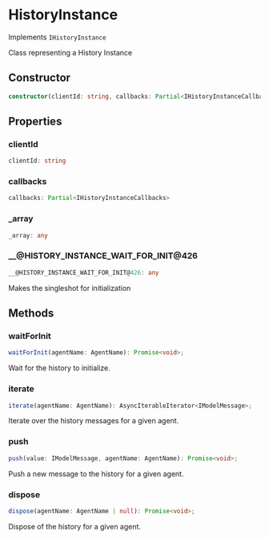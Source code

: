# HistoryInstance

Implements `IHistoryInstance`

Class representing a History Instance

## Constructor

```ts
constructor(clientId: string, callbacks: Partial<IHistoryInstanceCallbacks>);
```

## Properties

### clientId

```ts
clientId: string
```

### callbacks

```ts
callbacks: Partial<IHistoryInstanceCallbacks>
```

### _array

```ts
_array: any
```

### __@HISTORY_INSTANCE_WAIT_FOR_INIT@426

```ts
__@HISTORY_INSTANCE_WAIT_FOR_INIT@426: any
```

Makes the singleshot for initialization

## Methods

### waitForInit

```ts
waitForInit(agentName: AgentName): Promise<void>;
```

Wait for the history to initialize.

### iterate

```ts
iterate(agentName: AgentName): AsyncIterableIterator<IModelMessage>;
```

Iterate over the history messages for a given agent.

### push

```ts
push(value: IModelMessage, agentName: AgentName): Promise<void>;
```

Push a new message to the history for a given agent.

### dispose

```ts
dispose(agentName: AgentName | null): Promise<void>;
```

Dispose of the history for a given agent.
